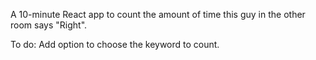A 10-minute React app to count the amount of time this guy in the other room says "Right".

To do:
Add option to choose the keyword to count.
